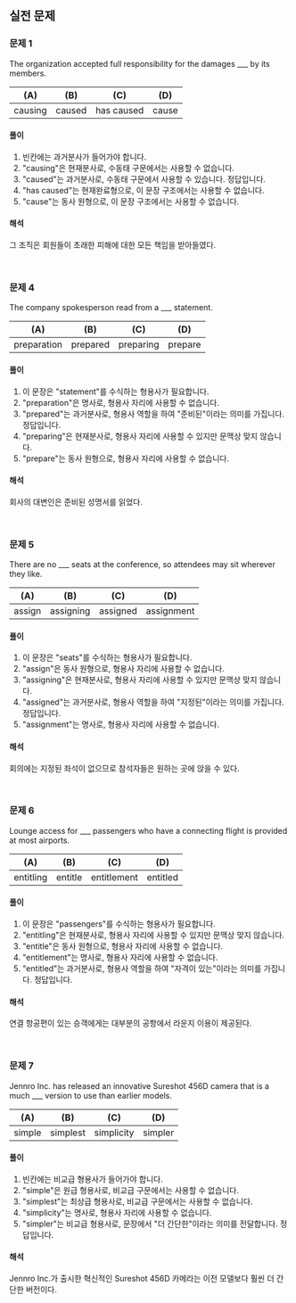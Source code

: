 ## 실전 문제
### 문제 1
The organization accepted full responsibility for the damages ___ by its members.

|(A)|(B)|(C)|(D)|
|---|---|---|---|
|causing|caused|has caused|cause|

#### 풀이 
1. 빈칸에는 과거분사가 들어가야 합니다.
2. "causing"은 현재분사로, 수동태 구문에서는 사용할 수 없습니다.
3. "caused"는 과거분사로, 수동태 구문에서 사용할 수 있습니다. 정답입니다.
4. "has caused"는 현재완료형으로, 이 문장 구조에서는 사용할 수 없습니다.
5. "cause"는 동사 원형으로, 이 문장 구조에서는 사용할 수 없습니다.

#### 해석    
그 조직은 회원들이 초래한 피해에 대한 모든 책임을 받아들였다.

<br>

### 문제 4
The company spokesperson read from a ___ statement.

|(A)|(B)|(C)|(D)|
|---|---|---|---|
|preparation|prepared|preparing|prepare|

#### 풀이 
1. 이 문장은 "statement"를 수식하는 형용사가 필요합니다.
2. "preparation"은 명사로, 형용사 자리에 사용할 수 없습니다.
3. "prepared"는 과거분사로, 형용사 역할을 하여 "준비된"이라는 의미를 가집니다. 정답입니다.
4. "preparing"은 현재분사로, 형용사 자리에 사용할 수 있지만 문맥상 맞지 않습니다.
5. "prepare"는 동사 원형으로, 형용사 자리에 사용할 수 없습니다.

#### 해석    
회사의 대변인은 준비된 성명서를 읽었다.

<br>

### 문제 5
There are no ___ seats at the conference, so attendees may sit wherever they like.

|(A)|(B)|(C)|(D)|
|---|---|---|---|
|assign|assigning|assigned|assignment|

#### 풀이 
1. 이 문장은 "seats"를 수식하는 형용사가 필요합니다.
2. "assign"은 동사 원형으로, 형용사 자리에 사용할 수 없습니다.
3. "assigning"은 현재분사로, 형용사 자리에 사용할 수 있지만 문맥상 맞지 않습니다.
4. "assigned"는 과거분사로, 형용사 역할을 하여 "지정된"이라는 의미를 가집니다. 정답입니다.
5. "assignment"는 명사로, 형용사 자리에 사용할 수 없습니다.

#### 해석    
회의에는 지정된 좌석이 없으므로 참석자들은 원하는 곳에 앉을 수 있다.

<br>

### 문제 6
Lounge access for ___ passengers who have a connecting flight is provided at most airports.

|(A)|(B)|(C)|(D)|
|---|---|---|---|
|entitling|entitle|entitlement|entitled|

#### 풀이 
1. 이 문장은 "passengers"를 수식하는 형용사가 필요합니다.
2. "entitling"은 현재분사로, 형용사 자리에 사용할 수 있지만 문맥상 맞지 않습니다.
3. "entitle"은 동사 원형으로, 형용사 자리에 사용할 수 없습니다.
4. "entitlement"는 명사로, 형용사 자리에 사용할 수 없습니다.
5. "entitled"는 과거분사로, 형용사 역할을 하여 "자격이 있는"이라는 의미를 가집니다. 정답입니다.

#### 해석    
연결 항공편이 있는 승객에게는 대부분의 공항에서 라운지 이용이 제공된다.

<br>

### 문제 7
Jennro Inc. has released an innovative Sureshot 456D camera that is a much ___ version to use than earlier models.

|(A)|(B)|(C)|(D)|
|---|---|---|---|
|simple|simplest|simplicity|simpler|

#### 풀이 
1. 빈칸에는 비교급 형용사가 들어가야 합니다.
2. "simple"은 원급 형용사로, 비교급 구문에서는 사용할 수 없습니다.
3. "simplest"는 최상급 형용사로, 비교급 구문에서는 사용할 수 없습니다.
4. "simplicity"는 명사로, 형용사 자리에 사용할 수 없습니다.
5. "simpler"는 비교급 형용사로, 문장에서 "더 간단한"이라는 의미를 전달합니다. 정답입니다.

#### 해석    
Jennro Inc.가 출시한 혁신적인 Sureshot 456D 카메라는 이전 모델보다 훨씬 더 간단한 버전이다.


